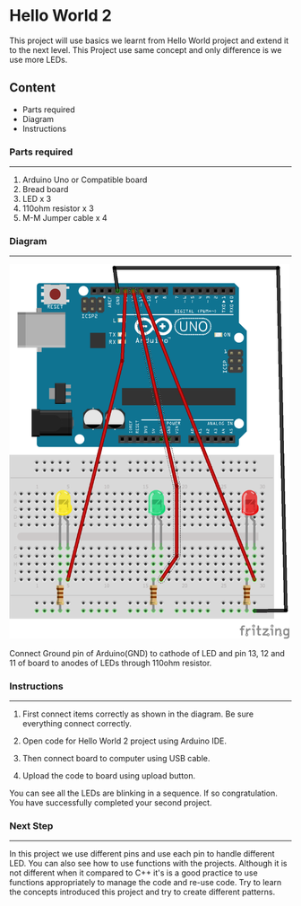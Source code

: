 # Hello World 2
This project will use basics we learnt from Hello World project and extend it 
to the next level. This Project use same concept and only difference is we use more
LEDs.
## Content
 - Parts required
 - Diagram
 - Instructions

### Parts required
----
1. Arduino Uno or Compatible board
2. Bread board
3. LED x 3
4. 110ohm resistor x 3
5. M-M Jumper cable x 4

### Diagram
----
<img src="diagrams/hello_world_2.png" width="500">

Connect Ground pin of Arduino(GND) to cathode of LED and pin 13, 12 and 11
of board to anodes of LEDs through 110ohm resistor. 

### Instructions
----
1. First connect items correctly as shown in the diagram. Be sure everything
connect correctly.

2. Open code for Hello World 2 project using Arduino IDE.

3. Then connect board to computer using USB cable.

4. Upload the code to board using upload button. 

You can see all the LEDs are blinking in a sequence. If so congratulation. You have successfully
completed your second project.

### Next Step
----
In this project we use different pins and use each pin to handle different LED.
You can also see how to use functions with the projects. Although it is not different when it compared 
to C++ it's is a good practice to use functions appropriately to manage the code and 
re-use code. Try to learn the concepts introduced this project and try to create
different patterns. 